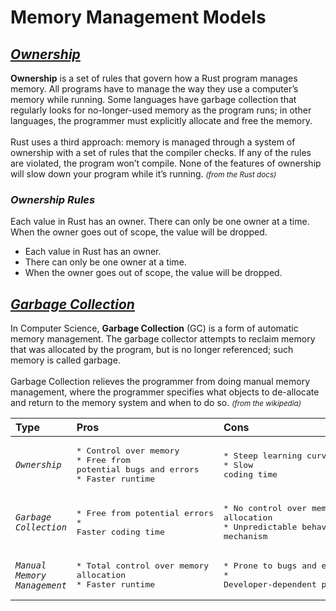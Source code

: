 
# **Memory Management Models**
## [_**Ownership**_](https://doc.rust-lang.org/book/ch04-01-what-is-ownership.html)
<p><strong>Ownership</strong> is a set of rules that govern how a Rust program manages memory.
All programs have to manage the way they use a computer’s memory while running.
Some languages have garbage collection that regularly looks for no-longer-used memory as the program runs; in other languages,
the programmer must explicitly allocate and free the memory.
<br><br>
Rust uses a third approach: memory is managed through a system of ownership with a set of rules that the compiler checks.
If any of the rules are violated, the program won’t compile. None of the features of ownership will slow down your program while it’s running. <small><em>(from the Rust docs)</em></small>
</p>

### _**Ownership Rules**_
Each value in Rust has an owner.
There can only be one owner at a time.
When the owner goes out of scope, the value will be dropped.
- Each value in Rust has an owner.
- There can only be one owner at a time.
- When the owner goes out of scope, the value will be dropped.
## [_**Garbage Collection**_](https://en.wikipedia.org/wiki/Garbage_collection_(computer_science))
<p>
In Computer Science, <strong>Garbage Collection</strong> (GC) is a form of automatic memory management.
The garbage collector attempts to reclaim memory that was allocated by the program, but is no longer referenced; such memory is called garbage.
<br><br>
Garbage Collection relieves the programmer from doing manual memory management,
where the programmer specifies what objects to de-allocate and return to the memory system and when to do so. <small><em>(from the wikipedia)</em></small>
</p>

| Type | Pros | Cons |
| :--- | :--- | :-- |
| _`Ownership`_ | <pre>* Control over memory<br>* Free from potential bugs and errors<br>* Faster runtime</pre> | <pre>* Steep learning curve<br>* Slow coding time</pre> |
| _`Garbage Collection`_ | <pre>* Free from potential errors<br>* Faster coding time</pre> | <pre>* No control over memory allocation<br>* Unpredictable behavior since it is a non-deterministic mechanism</pre> |
| _`Manual Memory Management`_ | <pre>* Total control over memory allocation<br>* Faster runtime</pre> | <pre>* Prone to bugs and errors<br>* Developer-dependent performance</pre>|
